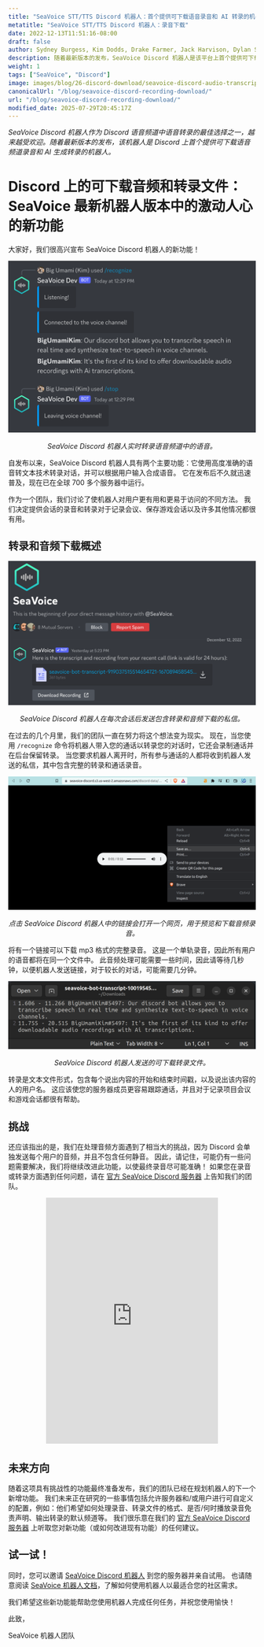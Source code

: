 ```yaml
---
title: "SeaVoice STT/TTS Discord 机器人：首个提供可下载语音录音和 AI 转录的机器人"
metatitle: "SeaVoice STT/TTS Discord 机器人：录音下载"
date: 2022-12-13T11:51:16-08:00
draft: false
author: Sydney Burgess, Kim Dodds, Drake Farmer, Jack Harvison, Dylan Strong, Cody Vernon
description: 随着最新版本的发布，SeaVoice Discord 机器人是该平台上首个提供可下载语音频道录音和 AI 生成转录的机器人。
weight: 1
tags: ["SeaVoice", "Discord"]
image: images/blog/26-discord-download/seavoice-discord-audio-transcript-download.jpg
canonicalUrl: "/blog/seavoice-discord-recording-download/"
url: "/blog/seavoice-discord-recording-download/"
modified_date: 2025-07-29T20:45:17Z
---
```


*SeaVoice Discord 机器人作为 Discord 语音频道中语音转录的最佳选择之一，越来越受欢迎。随着最新版本的发布，该机器人是 Discord 上首个提供可下载语音频道录音和 AI 生成转录的机器人。*

# Discord 上的可下载音频和转录文件：SeaVoice 最新机器人版本中的激动人心的新功能

大家好，我们很高兴宣布 SeaVoice Discord 机器人的新功能！

<center>
<img src="/images/blog/26-discord-download/1-seavoice-discord-speech-to-text.png" alt="SeaVoice Discord 机器人实时转录语音频道中的语音。"/>

*SeaVoice Discord 机器人实时转录语音频道中的语音。*
</center>

自发布以来，SeaVoice Discord 机器人具有两个主要功能：它使用高度准确的语音转文本技术转录对话，并可以根据用户输入合成语音。
它在发布后不久就迅速普及，现在已在全球 700 多个服务器中运行。

作为一个团队，我们讨论了使机器人对用户更有用和更易于访问的不同方法。
我们决定提供会话的录音和转录对于记录会议、保存游戏会话以及许多其他情况都很有用。

## 转录和音频下载概述

<center>
<img src="/images/blog/26-discord-download/2-seavoice-audio-transcript-download-discord-direct-message.png" alt="SeaVoice Discord 机器人在每次会话后发送包含转录和音频下载的私信。"/>

*SeaVoice Discord 机器人在每次会话后发送包含转录和音频下载的私信。*
</center>

在过去的几个月里，我们的团队一直在努力将这个想法变为现实。
现在，当您使用 `/recognize` 命令将机器人带入您的通话以转录您的对话时，它还会录制通话并在后台保留转录。
当您要求机器人离开时，所有参与通话的人都将收到机器人发送的私信，其中包含完整的转录和通话录音。

<center>
<img src="/images/blog/26-discord-download/3-seavoice-discord-audio-download.png" alt="点击 SeaVoice Discord 机器人中的链接会打开一个网页，用于预览和下载音频录音。"/>

*点击 SeaVoice Discord 机器人中的链接会打开一个网页，用于预览和下载音频录音。*
</center>

将有一个链接可以下载 mp3 格式的完整录音。
这是一个单轨录音，因此所有用户的语音都将在同一个文件中。
此音频处理可能需要一些时间，因此请等待几秒钟，以便机器人发送链接，对于较长的对话，可能需要几分钟。

<center>
<img src="/images/blog/26-discord-download/4-seavoice-discord-transcription-file.png" alt="SeaVoice Discord 机器人发送的可下载转录文件。"/>

*SeaVoice Discord 机器人发送的可下载转录文件。*
</center>

转录是文本文件形式，包含每个说出内容的开始和结束时间戳，以及说出该内容的人的用户名。
这应该使您的服务器成员更容易跟踪通话，并且对于记录项目会议和游戏会话都很有帮助。

## 挑战

还应该指出的是，我们在处理音频方面遇到了相当大的挑战，因为 Discord 会单独发送每个用户的音频，并且不包含任何静音。
因此，请记住，可能仍有一些问题需要解决，我们将继续改进此功能，以使最终录音尽可能准确！
如果您在录音或转录方面遇到任何问题，请在 [官方 SeaVoice Discord 服务器](https://discord.gg/dfAYfwBQ) 上告知我们的团队。
<center>
<iframe src="https://discordapp.com/widget?id=919037515514654721&theme=dark" width="350" height="500" allowtransparency="true" frameborder="0" sandbox="allow-popups allow-popups-to-escape-sandbox allow-same-origin allow-scripts"></iframe>
</center>

## 未来方向

随着这项具有挑战性的功能最终准备发布，我们的团队已经在规划机器人的下一个新增功能。
我们未来正在研究的一些事情包括允许服务器和/或用户进行可自定义的配置，例如：他们希望如何处理录音、转录文件的格式、是否/何时播放录音免责声明、输出转录的默认频道等。
我们很乐意在我们的 [官方 SeaVoice Discord 服务器](https://discord.gg/dfAYfwBQ) 上听取您对新功能（或如何改进现有功能）的任何建议。

## 试一试！

同时，您可以邀请 [SeaVoice Discord 机器人](https://discord.com/oauth2/authorize?client_id=1001955060210749492&scope=bot) 到您的服务器并亲自试用。
也请随意阅读 [SeaVoice 机器人文档](https://wiki.seasalt.ai/seavoice/discord/discord-bot/)，了解如何使用机器人以最适合您的社区需求。


我们希望这些新功能能帮助您使用机器人完成任何任务，并祝您使用愉快！


此致，


SeaVoice 机器人团队

